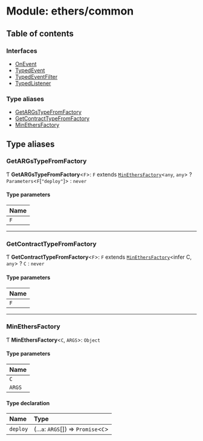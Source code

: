 # Module: ethers/common

## Table of contents

### Interfaces

- [OnEvent](../interfaces/ethers_common.OnEvent.md)
- [TypedEvent](../interfaces/ethers_common.TypedEvent.md)
- [TypedEventFilter](../interfaces/ethers_common.TypedEventFilter.md)
- [TypedListener](../interfaces/ethers_common.TypedListener.md)

### Type aliases

- [GetARGsTypeFromFactory](ethers_common.md#getargstypefromfactory)
- [GetContractTypeFromFactory](ethers_common.md#getcontracttypefromfactory)
- [MinEthersFactory](ethers_common.md#minethersfactory)

## Type aliases

### GetARGsTypeFromFactory

Ƭ **GetARGsTypeFromFactory**<`F`\>: `F` extends [`MinEthersFactory`](ethers_common.md#minethersfactory)<`any`, `any`\> ? `Parameters`<`F`[``"deploy"``]\> : `never`

#### Type parameters

| Name |
| :------ |
| `F` |

___

### GetContractTypeFromFactory

Ƭ **GetContractTypeFromFactory**<`F`\>: `F` extends [`MinEthersFactory`](ethers_common.md#minethersfactory)<infer C, `any`\> ? `C` : `never`

#### Type parameters

| Name |
| :------ |
| `F` |

___

### MinEthersFactory

Ƭ **MinEthersFactory**<`C`, `ARGS`\>: `Object`

#### Type parameters

| Name |
| :------ |
| `C` |
| `ARGS` |

#### Type declaration

| Name | Type |
| :------ | :------ |
| `deploy` | (...`a`: `ARGS`[]) => `Promise`<`C`\> |

